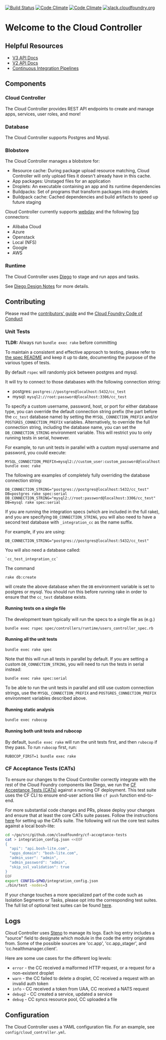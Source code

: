 [![Build Status](https://travis-ci.org/cloudfoundry/cloud_controller_ng.png)](https://travis-ci.org/cloudfoundry/cloud_controller_ng)
[![Code Climate](https://api.codeclimate.com/v1/badges/aa47fb93c59ced5fcc4f/maintainability)](https://codeclimate.com/github/cloudfoundry/cloud_controller_ng)
[![Code Climate](https://api.codeclimate.com/v1/badges/aa47fb93c59ced5fcc4f/test_coverage)](https://codeclimate.com/github/cloudfoundry/cloud_controller_ng)
[![slack.cloudfoundry.org](https://slack.cloudfoundry.org/badge.svg)](https://cloudfoundry.slack.com/messages/capi/)

# Welcome to the Cloud Controller

## Helpful Resources

* [V3 API Docs](http://v3-apidocs.cloudfoundry.org)
* [V2 API Docs](http://apidocs.cloudfoundry.org)
* [Continuous Integration Pipelines](https://capi.ci.cf-app.com)

## Components

### Cloud Controller

The Cloud Controller provides REST API endpoints to create and manage apps, services, user roles, and more!

### Database

The Cloud Controller supports Postgres and Mysql.

### Blobstore

The Cloud Controller manages a blobstore for:

* Resource cache: During package upload resource matching, Cloud Controller will only upload files it doesn't already have in this cache.
* App packages: Unstaged files for an application
* Droplets: An executable containing an app and its runtime dependencies
* Buildpacks: Set of programs that transform packages into droplets
* Buildpack cache: Cached dependencies and build artifacts to speed up future staging
 
Cloud Controller currently supports [webdav](http://www.webdav.org/) and the following [fog](http://fog.io) connectors: 

* Alibaba Cloud
* Azure
* Openstack
* Local (NFS)
* Google
* AWS

### Runtime

The Cloud Controller uses [Diego](https://github.com/cloudfoundry/diego-release) to stage and run apps and tasks.

See [Diego Design Notes](https://github.com/cloudfoundry/diego-design-notes) for more details.

## Contributing

Please read the [contributors' guide](https://github.com/cloudfoundry/cloud_controller_ng/blob/master/CONTRIBUTING.md) and the [Cloud Foundry Code of Conduct](https://cloudfoundry.org/code-of-conduct/)

### Unit Tests
**TLDR:** Always run `bundle exec rake` before committing

To maintain a consistent and effective approach to testing, please refer to [the spec README](spec/README.md) and
keep it up to date, documenting the purpose of the various types of tests.

By default `rspec` will randomly pick between postgres and mysql.

It will try to connect to those databases with the following connection string:

* postgres: `postgres://postgres@localhost:5432/cc_test`
* mysql: `mysql2://root:password@localhost:3306/cc_test`

To specify a custom username, password, host, or port for either database type, you can override the default
connection string prefix (the part before the `cc_test` database name) by setting the `MYSQL_CONNECTION_PREFIX`
and/or `POSTGRES_CONNECTION_PREFIX` variables. Alternatively, to override the full connection string, including 
the database name, you can set the `DB_CONNECTION_STRING` environment variable.  This will restrict you to only 
running tests in serial, however.

For example, to run unit tests in parallel with a custom mysql username and password, you could execute:
```
MYSQL_CONNECTION_PREFIX=mysql2://custom_user:custom_password@localhost:3306 bundle exec rake
```

The following are examples of completely fully overriding the database connection string:

    DB_CONNECTION_STRING="postgres://postgres@localhost:5432/cc_test" DB=postgres rake spec:serial
    DB_CONNECTION_STRING="mysql2://root:password@localhost:3306/cc_test" DB=mysql rake spec:serial

If you are running the integration specs (which are included in the full rake),
and you are specifying `DB_CONNECTION_STRING`, you will also
need to have a second test database with `_integration_cc` as the name suffix.

For example, if you are using:

    DB_CONNECTION_STRING="postgres://postgres@localhost:5432/cc_test"

You will also need a database called:

    `cc_test_integration_cc`

The command
```
rake db:create
```
will create the above database when the `DB` environment variable is set to postgres or mysql.
You should run this before running rake in order to ensure that the `cc_test` database exists.

#### Running tests on a single file

The development team typically will run the specs to a single file as (e.g.)

    bundle exec rspec spec/controllers/runtime/users_controller_spec.rb

#### Running all the unit tests

    bundle exec rake spec

Note that this will run all tests in parallel by default. If you are setting a custom `DB_CONNECTION_STRING`,
you will need to run the tests in serial instead:

    bundle exec rake spec:serial

To be able to run the unit tests in parallel and still use custom connection strings, use the
`MYSQL_CONNECTION_PREFIX` and `POSTGRES_CONNECTION_PREFIX` environment variables described above.

#### Running static analysis

    bundle exec rubocop

#### Running both unit tests and rubocop

By default, `bundle exec rake` will run the unit tests first, and then `rubocop` if they pass. To run `rubocop` first, run:

    RUBOCOP_FIRST=1 bundle exec rake

### CF Acceptance Tests (CATs)

To ensure our changes to the Cloud Controller correctly integrate with the rest of the Cloud Foundry components like Diego,
we run the [CF Acceptance Tests (CATs)](https://github.com/cloudfoundry/cf-acceptance-tests) against a running CF deployment.
This test suite uses the CF CLI to ensure end-user actions like `cf push` function end-to-end.

For more substantial code changes and PRs, please deploy your changes and ensure that at least the core CATs suite passes.
Follow the instructions [here](https://github.com/cloudfoundry/cf-acceptance-tests#test-setup) for setting up the CATs suite.
The following will run the core test suites against a local bosh-lite:

```bash
cd ~/go/src/github.com/cloudfoundry/cf-acceptance-tests
cat > integration_config.json <<EOF
{
  "api": "api.bosh-lite.com",
  "apps_domain": "bosh-lite.com",
  "admin_user": "admin",
  "admin_password": "admin",
  "skip_ssl_validation": true
}
EOF
export CONFIG=$PWD/integration_config.json
./bin/test -nodes=3
```

If your change touches a more specialized part of the code such as Isolation Segments or Tasks,
please opt into the corresponding test suites.
The full list of optional test suites can be found [here](https://github.com/cloudfoundry/cf-acceptance-tests#test-configuration).

## Logs

Cloud Controller uses [Steno](http://github.com/cloudfoundry/steno) to manage its logs.
Each log entry includes a "source" field to designate which module in the code the
entry originates from.  Some of the possible sources are 'cc.app', 'cc.app_stager',
and 'cc.healthmanager.client'.

Here are some use cases for the different log levels:
* `error` - the CC received a malformed HTTP request, or a request for a non-existent droplet
* `warn` - the CC failed to delete a droplet, CC received a request with an invalid auth token
* `info` - CC received a token from UAA, CC received a NATS request
* `debug2` - CC created a service, updated a service
* `debug` - CC syncs resource pool, CC uploaded a file

## Configuration

The Cloud Controller uses a YAML configuration file. For an example, see `config/cloud_controller.yml`.

